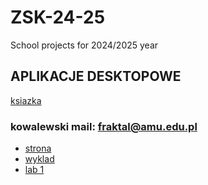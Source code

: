 # ZSK-24-25
School projects for 2024/2025 year


## APLIKACJE DESKTOPOWE 
[ksiazka](https://fraktal.faculty.wmi.amu.edu.pl/aplikacje_desktopowe/opus_cpp.zip)
### kowalewski mail: fraktal@amu.edu.pl
 - [strona](https://fraktal.faculty.wmi.amu.edu.pl/aplikacje_desktopowe)
 - [wyklad](https://fraktal.faculty.wmi.amu.edu.pl/aplikacje_desktopowe/wyklad1.html)
 - [lab 1](https://fraktal.faculty.wmi.amu.edu.pl/aplikacje_desktopowe/lab1.html)

